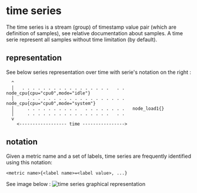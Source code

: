 # time series

The time series is a stream (group) of timestamp value pair (which are definition of samples), see relative documentation about samples. A time serie represent all samples without time limitation (by default).

## representation

See below series representation over time with serie's notation on the right :

```
  ^
  │   . . . . . . . . . . . . . . . . .   . .   node_cpu{cpu="cpu0",mode="idle"}
  │     . . . . . . . . . . . . . . . . . . .   node_cpu{cpu="cpu0",mode="system"}
  │     . . . . . . . . . .   . . . . . . . .   node_load1{}
  │     . . . . . . . . . . . . . . . .   . .
  v
    <------------------ time ---------------->

```

## notation

Given a metric name and a set of labels, time series are frequently identified using this notation:
```
<metric name>{<label name>=<label value>, ...}
```

See image below :
![time series graphical representation](https://external-content.duckduckgo.com/iu/?u=https%3A%2F%2Fiximiuz.com%2Fprometheus-metrics-labels-time-series%2Ftime-series-2000-opt.png&f=1&nofb=1&ipt=a989241cfbf98b781cd8313d1a4eb37abdff7bcf31a8f77e202f6416684305bb&ipo=images)

